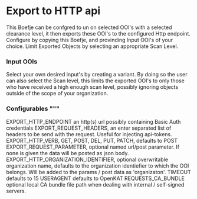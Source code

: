 # Export to HTTP api

This Boefje can be confgred to un on selected OOI's with a selected clearance level, it then exports these OOI's to the configured Http endpoint.
Configure by copying this Boefje, and provinding Input OOI's of your choice. Limit Exported Objects by selecting an appropriate Scan Level.

### Input OOIs

Select your own desired input's by creating a variant. By doing so the user can also select the Scan level, this limits the exported OOI's to only those who have received a high enough scan level, possibly ignoring objects outside of the scope of your organization.

### Configurables """

EXPORT_HTTP_ENDPOINT an http(s) url possibly containing Basic Auth credentials
EXPORT_REQUEST_HEADERS, an enter separated list of headers to be send with the request. Useful for injecting api-tokens.
EXPORT_HTTP_VERB, GET, POST, DEL, PUT, PATCH, defaults to POST
EXPORT_REQUEST_PARAMETER, optional named url/post parameter. If none is given the data will be posted as json body.
EXPORT_HTTP_ORGANIZATION_IDENTIFIER, optional overwritable organization name, defaults to the organization identiefier to which the OOI belongs. Will be added to the params / post data as 'organizaton'.
TIMEOUT defaults to 15
USERAGENT defaults to OpenKAT
REQUESTS_CA_BUNDLE optional local CA bundle file path when dealing with internal / self-signed servers.
